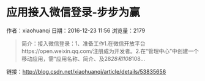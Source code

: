 # 应用接入微信登录-步步为赢
作者：xiaohuanqi
日期：2016-12-23 11:56
浏览量：2179
> 简介：接入微信登录：1、准备工作1.在微信开放平台https://open.weixin.qq.com/注册成为开发者。2.在“管理中心”中创建一个移动应用，需“应用名称、简介、及28*28和108*108...

 链接：http://blog.csdn.net/xiaohuanqi/article/details/53835656
